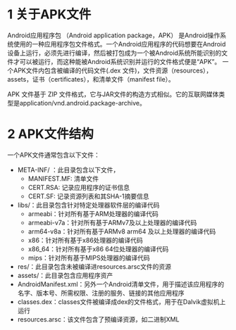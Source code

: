 # 1 关于APK文件
Android应用程序包 （Android application package，APK） 是Android操作系统使用的一种应用程序包文件格式。一个Android应用程序的代码想要在Android设备上运行，必须先进行编译，然后被打包成为一个被Android系统所能识别的文件才可以被运行，而这种能被Android系统识别并运行的文件格式便是“APK”。 一个APK文件内包含被编译的代码文件(.dex 文件)，文件资源（resources）， assets，证书（certificates），和清单文件（manifest file）。

APK 文件基于 ZIP 文件格式，它与JAR文件的构造方式相似。它的互联网媒体类型是application/vnd.android.package-archive。


# 2 APK文件结构
一个APK文件通常包含以下文件：
* META-INF/ ：此目录包含以下文件，
  * MANIFEST.MF: 清单文件
  * CERT.RSA: 记录应用程序的证书信息
  * CERT.SF: 记录资源列表和其SHA-1摘要信息
* libs/：此目录包含针对特定处理器软件层的编译代码
  * armeabi：针对所有基于ARM处理器的编译代码
  * armeabi-v7a：针对所有基于ARMv7及以上处理器的编译代码
  * arm64-v8a：针对所有基于ARMv8 arm64 及以上处理器的编译代码
  * x86：针对所有基于x86处理器的编译代码
  * x86_64：针对所有基于x86 64位处理器的编译代码
  * mips：针对所有基于MIPS处理器的编译代码
* res/：此目录包含未被编译进resources.arsc文件的资源
* assets/：此目录包含应用程序资产
* AndroidManifest.xml：另外一个Android清单文件，用于描述该应用程序的名字、版本号、所需权限、注册的服务、链接的其他应用程序
* classes.dex：classes文件被编译成dex的文件格式，用于在Dalvik虚拟机上运行
* resources.arsc：该文件包含了预编译资源，如二进制XML
